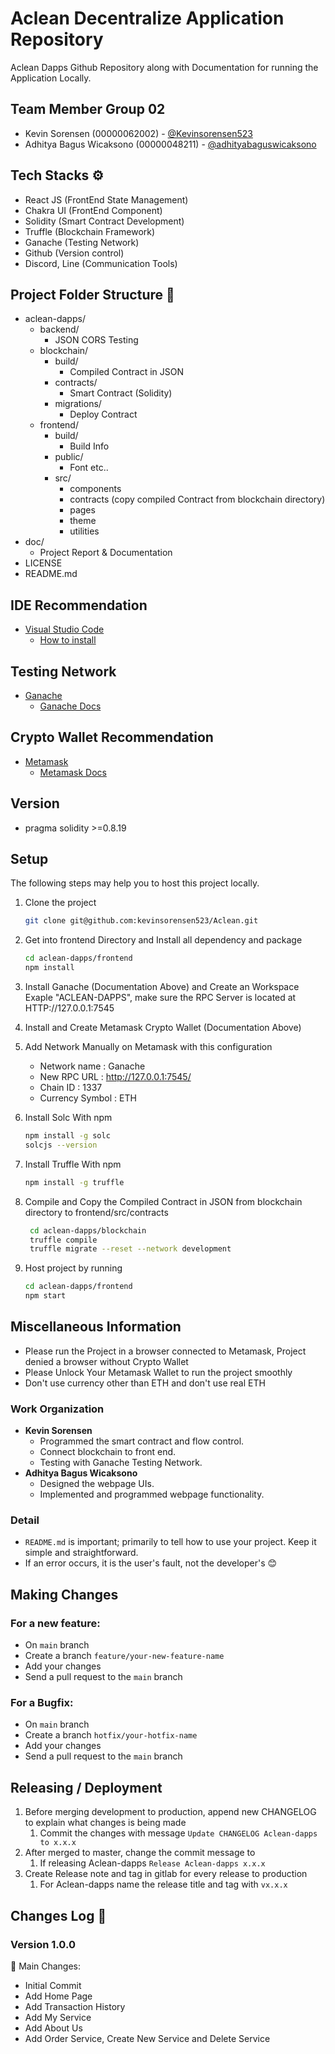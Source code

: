 # Aclean Decentralize Application Repository

Aclean Dapps Github Repository along with Documentation for running the Application Locally.

## Team Member Group 02

- Kevin Sorensen (00000062002) - [@Kevinsorensen523](https://github.com/Kevinsorensen523)
- Adhitya Bagus Wicaksono (00000048211) - [@adhityabaguswicaksono](https://github.com/adhityabaguswicaksono)

## Tech Stacks ⚙️

- React JS (FrontEnd State Management)
- Chakra UI (FrontEnd Component)
- Solidity (Smart Contract Development)
- Truffle (Blockchain Framework)
- Ganache (Testing Network)
- Github (Version control)
- Discord, Line (Communication Tools)

## Project Folder Structure 📁

- aclean-dapps/
  - backend/
    - JSON CORS Testing
  - blockchain/
    - build/
      - Compiled Contract in JSON
    - contracts/
      - Smart Contract (Solidity)
    - migrations/
      - Deploy Contract
  - frontend/
    - build/
      - Build Info
    - public/
      - Font etc..
    - src/
      - components
      - contracts (copy compiled Contract from blockchain directory)
      - pages
      - theme
      - utilities
- doc/
  - Project Report & Documentation
- LICENSE
- README.md

## IDE Recommendation

- [Visual Studio Code](https://code.visualstudio.com/download)
  - [How to install](https://code.visualstudio.com/docs)

## Testing Network

- [Ganache](https://archive.trufflesuite.com/ganache/)
  - [Ganache Docs](https://archive.trufflesuite.com/docs/ganache/)

## Crypto Wallet Recommendation

- [Metamask](https://metamask.io/download/)
  - [Metamask Docs](https://docs.metamask.io/)

## Version

- pragma solidity >=0.8.19

## Setup

The following steps may help you to host this project locally.

1. Clone the project
   ```bash
   git clone git@github.com:kevinsorensen523/Aclean.git
   ```
2. Get into frontend Directory and Install all dependency and package
   ```bash
   cd aclean-dapps/frontend
   npm install
   ```
3. Install Ganache (Documentation Above) and Create an Workspace Exaple "ACLEAN-DAPPS", make sure the RPC Server is located at HTTP://127.0.0.1:7545

4. Install and Create Metamask Crypto Wallet (Documentation Above)

5. Add Network Manually on Metamask with this configuration

   - Network name : Ganache
   - New RPC URL : http://127.0.0.1:7545/
   - Chain ID : 1337
   - Currency Symbol : ETH

6. Install Solc With npm
   ```bash
   npm install -g solc
   solcjs --version
   ```
7. Install Truffle With npm

   ```bash
   npm install -g truffle
   ```

8. Compile and Copy the Compiled Contract in JSON from blockchain directory to frontend/src/contracts

   ```bash
    cd aclean-dapps/blockchain
    truffle compile
    truffle migrate --reset --network development
   ```

9. Host project by running
   ```bash
   cd aclean-dapps/frontend
   npm start
   ```

## Miscellaneous Information

- Please run the Project in a browser connected to Metamask, Project denied a browser without Crypto Wallet
- Please Unlock Your Metamask Wallet to run the project smoothly
- Don't use currency other than ETH and don't use real ETH

### Work Organization

- **Kevin Sorensen**
  - Programmed the smart contract and flow control.
  - Connect blockchain to front end.
  - Testing with Ganache Testing Network.
- **Adhitya Bagus Wicaksono**
  - Designed the webpage UIs.
  - Implemented and programmed webpage functionality.

### Detail

- `README.md` is important; primarily to tell how to use your project. Keep it simple and straightforward.
- If an error occurs, it is the user's fault, not the developer's 😊

## Making Changes

### For a new feature:

- On `main` branch
- Create a branch `feature/your-new-feature-name`
- Add your changes
- Send a pull request to the `main` branch

### For a Bugfix:

- On `main` branch
- Create a branch `hotfix/your-hotfix-name`
- Add your changes
- Send a pull request to the `main` branch

## Releasing / Deployment

1. Before merging development to production, append new CHANGELOG to explain what changes is being made
   1. Commit the changes with message `Update CHANGELOG Aclean-dapps to x.x.x`
2. After merged to master, change the commit message to
   1. If releasing Aclean-dapps `Release Aclean-dapps x.x.x`
3. Create Release note and tag in gitlab for every release to production
   1. For Aclean-dapps name the release title and tag with `vx.x.x`

## Changes Log 📜

### Version 1.0.0

🌟 Main Changes:

- Initial Commit
- Add Home Page
- Add Transaction History
- Add My Service
- Add About Us
- Add Order Service, Create New Service and Delete Service
